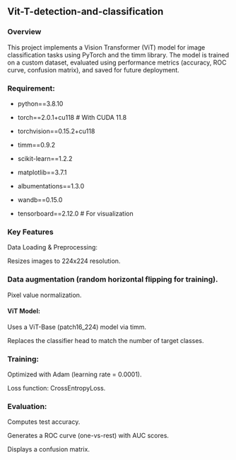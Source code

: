 ## Vit-T-detection-and-classification
### Overview
This project implements a Vision Transformer (ViT) model for image classification tasks using PyTorch and the timm library. The model is trained on a custom dataset, evaluated using performance metrics (accuracy, ROC curve, confusion matrix), and saved for future deployment.
### Requirement:
- python==3.8.10

- torch==2.0.1+cu118  # With CUDA 11.8

- torchvision==0.15.2+cu118

- timm==0.9.2

- scikit-learn==1.2.2

- matplotlib==3.7.1

- albumentations==1.3.0  

- wandb==0.15.0  

- tensorboard==2.12.0  # For visualization

### Key Features
Data Loading & Preprocessing:

Resizes images to 224x224 resolution.

### Data augmentation (random horizontal flipping for training).

Pixel value normalization.

#### ViT Model:

Uses a ViT-Base (patch16_224) model via timm.

Replaces the classifier head to match the number of target classes.

### Training:

Optimized with Adam (learning rate = 0.0001).

Loss function: CrossEntropyLoss.


### Evaluation:

Computes test accuracy.

Generates a ROC curve (one-vs-rest) with AUC scores.

Displays a confusion matrix.
